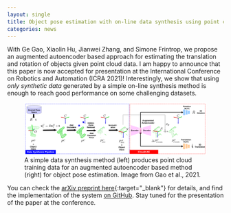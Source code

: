 ```yaml
---
layout: single
title: Object pose estimation with on-line data synthesis using point clouds at ICRA 2021
categories: news
---
```

With Ge Gao, Xiaolin Hu, Jianwei Zhang, and Simone Frintrop, we propose an augmented autoencoder based approach for estimating the translation and rotation of objects given point cloud data. 
I am happy to announce that this paper is now accepted for presentation at the International Conference on Robotics and Automation (ICRA 2021)!
Interestingly, we show that using *only synthetic data* generated by a simple on-line synthesis method is enough to reach good performance on some challenging datasets.

<figure>
    <a href="/assets/images/icra2021/icra2021.png"><img src="/assets/images/icra2021/icra2021.png"></a>
    <figcaption>A simple data synthesis method (left) produces point cloud training data for an augmented autoencoder based method (right) for object pose estimation. Image from Gao et al., 2021.</figcaption>
</figure>

You can check the [arXiv preprint here](https://arxiv.org/abs/2103.01977){:target="_blank"} for details, and find the implementation of the system [on GitHub](https://github.com/GeeeG/CloudAAE).
Stay tuned for the presentation of the paper at the conference.